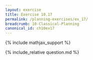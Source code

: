 ```yaml
---
layout: exercise
title: Exercise 10.17
permalink: /planning-exercises/ex_17/
breadcrumb: 10-Classical-Planning
canonical_id: ch10ex17
---
```


{% include mathjax_support %}
<div id="hiddden">{% include_relative question.md %}</div>